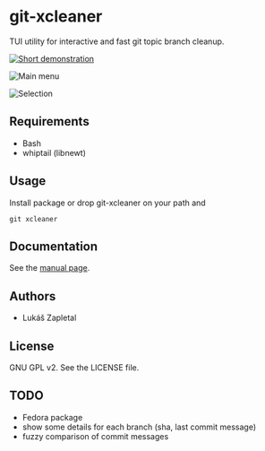 git-xcleaner
============

TUI utility for interactive and fast git topic branch cleanup.

[![Short demonstration](http://img.youtube.com/vi/nKIRFqD02nQ/0.jpg)](https://www.youtube.com/watch?v=nKIRFqD02nQ)

![Main menu](https://raw.githubusercontent.com/lzap/git-xcleaner/master/screenshots/01_main_menu.png)

![Selection](https://raw.githubusercontent.com/lzap/git-xcleaner/master/screenshots/02_select.png)

Requirements
------------

* Bash
* whiptail (libnewt)

Usage
-----

Install package or drop git-xcleaner on your path and

    git xcleaner

Documentation
-------------

See the [manual page](man/git-xcleaner.md).

Authors
-------

* Lukáš Zapletal

License
-------

GNU GPL v2. See the LICENSE file.

TODO
----

* Fedora package
* show some details for each branch (sha, last commit message)
* fuzzy comparison of commit messages

